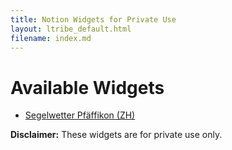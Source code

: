 ```yaml
---
title: Notion Widgets for Private Use
layout: ltribe_default.html
filename: index.md
---
```


# Available Widgets

- [Segelwetter Pfäffikon (ZH)](/sail_ZH-pf/)


**Disclaimer:**
These widgets are for private use only.
